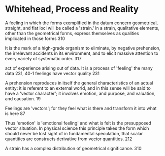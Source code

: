 # Whitehead, Process and Reality

A feeling in which the forms exemplified in the datum concern geometrical, straight, and flat loci will be called a 'strain.' In a strain, qualitative elements, other than the geometrical forms, express themselves as qualities implicated in those forms 310

It is the mark of a high-grade organism to eliminate, by negative prehension, the irrelevant accidents in its environment, and to elicit massive attention to every variety of systematic order. 317

act of experience arising out of data. It is a process of 'feeling' the many data 231, 40-1
feelings have vector quality 231

A prehension reproduces in itself the general characteristics of an actual entity: it is referent to an external world, and in this sense will be said to have a 'vector character'; it involves emotion, and purpose, and valuation, and causation. 19

Feelings are 'vectors'; for they feel what is there and transform it into what is here 87

Thus 'emotion' is 'emotional feeling' and what is felt is the presupposed vector situation. In physical science this principle takes the form which should never be lost sight of in fundamental speculation, that scalar quantities are constructs derivative from vector quantities. 212

A strain has a complex distribution of geometrical significance. 310  
